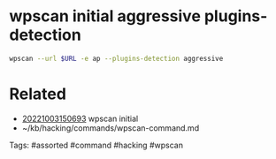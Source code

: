 # wpscan initial aggressive plugins-detection
```bash
wpscan --url $URL -e ap --plugins-detection aggressive
```

# Related
- [20221003150693](/zet/20221003150693/README.md) wpscan initial
- ~/kb/hacking/commands/wpscan-command.md

Tags:
    #assorted #command #hacking #wpscan

